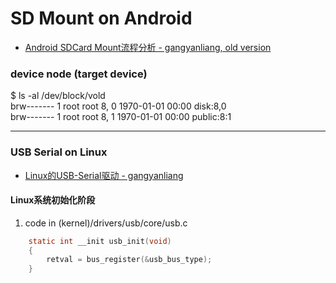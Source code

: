 # SD Mount on Android
* [Android SDCard Mount流程分析 - gangyanliang, old version](https://blog.csdn.net/gangyanliang/article/details/8254478)


### device node (target device)
$ ls -al /dev/block/vold  
brw------- 1 root root 8,   0 1970-01-01 00:00 disk:8,0  
brw------- 1 root root 8,   1 1970-01-01 00:00 public:8:1  

***

### USB Serial on Linux
* [Linux的USB-Serial驱动 - gangyanliang](https://blog.csdn.net/gangyanliang/article/details/8276978)  

#### Linux系统初始化阶段
1. code in (kernel)/drivers/usb/core/usb.c
```c
    static int __init usb_init(void)
    {
        retval = bus_register(&usb_bus_type);
    }    
```

